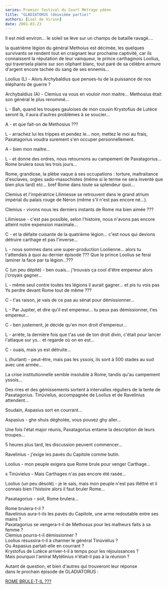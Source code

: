 ```yaml
---
series: Premier festival du Court Métrage ydéen
title: "GLADIATORUS (deuxième partie)"
authors: [Lool de Virion]
date: 2001-03-23
---
```


Il est midi environ... le soleil se lève sur un champs de bataille ravagé....

la quatrième légion du général Methoius est décimée, les quelques survivants se rendent tout en craignant leur prochaine captivité, car ils connaissent la réputation de leur vainqueur, le prince carthaginois Loolius, qui traversela plaine sur son oliphant blanc, tout paré de sa célèbre armure d'argent encore tachée du sang de ses ennemis...

Loolius (L) - Alors Archybaldius que penses-tu de la puissance de nos éléphants de guerre ?

Archybaldius (A) - Clemius va vous en vouloir mon maitre... Methosius était son général le plus renommé...

L - Bah, quand les troupes gauloises de mon cousin Krystofius de Lutèce seront là, il aura d'autres problèmes à se soucier...

A - et que fait-on de Methosius ???

L - arrachez lui les trippes et pendez le... non, mettez le moi au frais, Paxatagorius voudra surement s'en occuper personnellement.

A - bien mon maitre...

L - et donne des ordres, nous retournons au campement de Paxatagorius... Rome brulera sous les trois jours...

Rome, grandiose, la plèbe vaque à ses occupations : torture, maltraitance d'esclaves, orgies sado-masochistes (même si le terme ne sera inventé que bien plus tard) etc... bref Rome dans toute sa splendeur quoi...

Clemius et l'impératrice Lilimiesse se retrouvent dans le grand atrium impérial du palais rouge de Néron (même s'il n'est pas encore né...).

Clemius - vivons nous les derniers instants de Rome ma bien aimée ???

Lilimiesse - c'est pas possible, selon l'histoire, nous n'avons pas encore atteint notre expension maximale...

C - et la défaite cuisante de la quatrième légion... c'est nous qui devions détruire carthage et pas l'inverse...

L - nous sommes dans une super-production Loolienne... alors tu t'attendais à quoi au dernier épisode ??? Que le prince Loolius se ferai laminer la face par ta légion...???

C (un peu dépité) - ben ouais... j'trouvais ça cool d'être empereur alors j'croyais gagner...

L - même seul contre toutes tes légions il aurait gagner... et pis tu vois pas Ys perdre devant Rome tout de même ???

C - t'as raison, je vais de ce pas au sénat pour démissionner...

L - Par Jupiter, et dire qu'il est empereur... tu peux pas démissionner, t'es empereur...

C - ben justement, je décide qu'en mon droit d'empereur...

L - arrète, la dernière fois que t'as usé de ton droit divin, c'était pour lancer l'attaque sur ys... et regarde où on en est...

C - ouais, mais ys est détruite...

L (hurlant) - peut-être, mais pas les yssois, ils sont à 500 stades au sud avec une armée...

La crise institutionnelle semble insoluble à Rome, tandis qu'au campement yssois...

Des rires et des gémissements sortent à intervalles réguliers de la tente de Paxatagorius. Tinùvielus, accompagnée de Loolius et de Ravelinius attendent...

Soudain, Aspasius sort en courrant...

Aspasius - ghe shuis dégholée, vous pouvez ghy aller...

Une fois l'état major réunis, Paxatagorius entame la description de leurs troupes...

5 heures plus tard, les discussion peuvent commencer...

Ravelinius - j'exige les pavés du Capitole comme butin.

Loolius - mon peuple exigera que Rome brule pour venger Carthage...

s Tinùvielus - Mais Carthages n'as pas encore été rasée...

Loolius (un peu désolé) - je le sais, mais mon peuple n'est pas illéttré et il connais bien l'histoire alors il faut bruler Rome...

Paxatagorius - soit, Rome brulera...

Rome brulera-t-il ?  
Ravelinius aura-t-ils les pavés du Capitole, une arme redoutable entre ses mains ?  
Paxatagorius se vengera-t-il de Methosus pour les malheurs faits à sa femme ?  
Clemius pourra-t-il démissionner ?  
Loolius résussira-t-il à charmer le général Tinùviélus ?  
Ou Aspasius partait-elle en courrant ?  
Krystofus de Lutèce arriver-t-il à temps pour les réjouissances ?  
Mais pourquoi l'amiral Mytélinius n'était-il pas à la réunion ?  

Autant de question, et bien d'autres qui trouveront leur réponse  
dans le prochain épisode de GLADIATORUS :

[ROME BRULE-T-IL ???](../490/)